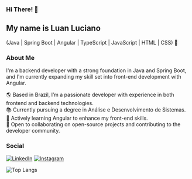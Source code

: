 ### Hi There! 💫

## My name is Luan Luciano
(Java | Spring Boot | Angular | TypeScript | JavaScript | HTML | CSS) 🚀

### About Me
I'm a backend developer with a strong foundation in Java and Spring Boot, and I'm currently expanding my skill set into front-end development with Angular.

🌎 Based in Brazil, I’m a passionate developer with experience in both frontend and backend technologies.  
📚 Currently pursuing a degree in Análise e Desenvolvimento de Sistemas.  
🌱 Actively learning Angular to enhance my front-end skills.  
🤝 Open to collaborating on open-source projects and contributing to the developer community.


### Social

[![LinkedIn](https://img.shields.io/badge/LinkedIn-0077B5?style=for-the-badge&logo=linkedin&logoColor=white)](https://www.linkedin.com/in/luan-luciano-1603b4197/)
[![Instagram](https://img.shields.io/badge/Instagram-E4405F?style=for-the-badge&logo=instagram&logoColor=white)](https://www.instagram.com/luan2003_/)

![Top Langs](https://github-readme-stats.vercel.app/api/top-langs/?username=Luann2003&hide_progress=false)
